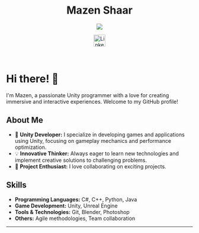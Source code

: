 <p align="center">
  <h1 align="center">Mazen Shaar</h1>
</p>

<p align="center">
  <!-- Typing SVG by DenverCoder1 - https://github.com/DenverCoder1/readme-typing-svg -->
  <a href="https://github.com/DenverCoder1/readme-typing-svg">
    <img src="https://readme-typing-svg.demolab.com/?lines=Unity%20Developer;Interactive%20Experience%20Creator;Always%20Learning&font=Fira%20Code&center=true&width=440&height=45&color=f75c7e&vCenter=true&pause=1000&size=22" /></a>
</p>

<!-- Social icons section -->
<p align="center">
  <a href="https://www.linkedin.com/in/mazenshaar/"><img width="32px" alt="LinkedIn" title="LinkedIn" src="https://i.imgur.com/yRpa1dQ.png"/></a>
</p>

<br/>

# Hi there! 👋

I'm Mazen, a passionate Unity programmer with a love for creating immersive and interactive experiences. Welcome to my GitHub profile!


## About Me

- 🌟 **Unity Developer:** I specialize in developing games and applications using Unity, focusing on gameplay mechanics and performance optimization.
- 💡 **Innovative Thinker:** Always eager to learn new technologies and implement creative solutions to challenging problems.
- 🚀 **Project Enthusiast:** I love collaborating on exciting projects.

## Skills

- **Programming Languages:** C#, C++, Python, Java
- **Game Development:** Unity, Unreal Engine
- **Tools & Technologies:** Git, Blender, Photoshop
- **Others:** Agile methodologies, Team collaboration

---
